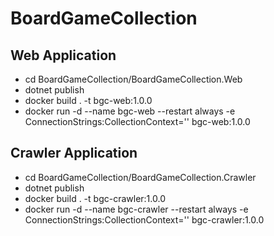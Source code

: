 # BoardGameCollection

## Web Application
- cd BoardGameCollection/BoardGameCollection.Web
- dotnet publish
- docker build . -t bgc-web:1.0.0
- docker run -d --name bgc-web --restart always -e ConnectionStrings:CollectionContext='<connectionString>' bgc-web:1.0.0

## Crawler Application
- cd BoardGameCollection/BoardGameCollection.Crawler
- dotnet publish
- docker build . -t bgc-crawler:1.0.0
- docker run -d --name bgc-crawler --restart always -e ConnectionStrings:CollectionContext='<connectionString>' bgc-crawler:1.0.0
